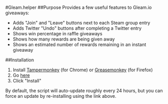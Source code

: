 #Gleam.helper
##Purpose
Provides a few useful features to Gleam.io giveaways:
  * Adds "Join" and "Leave" buttons next to each Steam group entry
  * Adds Twitter "Undo" buttons after completing a Twitter entry
  * Shows win percentage in raffle giveaways
  * Shows how many rewards are being given away
  * Shows an estimated number of rewards remaining in an instant giveaway

##Installation
1. Install [Tampermonkey](https://chrome.google.com/webstore/detail/tampermonkey/dhdgffkkebhmkfjojejmpbldmpobfkfo) (for Chrome) or [Greasemonkey](https://addons.mozilla.org/en-US/firefox/addon/greasemonkey/) (for Firefox)
2. Go [here](https://raw.githubusercontent.com/Citrinate/gleamHelper/master/gleamHelper.user.js)
3. Click "Install"

By default, the script will auto-update roughly every 24 hours, but you can force an update by re-installing using the link above.
